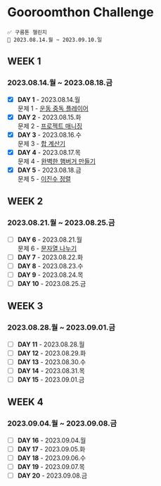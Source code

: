 # Gooroomthon Challenge

```
✅ 구름톤 챌린지
📅 2023.08.14.월 ~ 2023.09.10.일
```

## WEEK 1

### 2023.08.14.월 ~ 2023.08.18.금

- [x] **DAY 1** - 2023.08.14.월  
       문제 1 - [운동 중독 플레이어](https://level.goorm.io/exam/195683/운동-중독-플레이어/quiz/1)
- [x] **DAY 2** - 2023.08.15.화  
       문제 2 - [프로젝트 매니징](https://level.goorm.io/exam/195684/프로젝트-매니징/quiz/1)
- [x] **DAY 3** - 2023.08.16.수  
       문제 3 - [합 계산기](https://level.goorm.io/exam/195685/합-계산기/quiz/1)
- [x] **DAY 4** - 2023.08.17.목  
       문제 4 - [완벽한 햄버거 만들기](https://level.goorm.io/exam/195686/완벽한-햄버거-만들기/quiz/1)
- [x] **DAY 5** - 2023.08.18.금  
       문제 5 - [이진수 정렬](https://level.goorm.io/exam/195687/이진수-정렬/quiz/1)

## WEEK 2

### 2023.08.21.월 ~ 2023.08.25.금

- [ ] **DAY 6** - 2023.08.21.월  
       문제 6 - [문자열 나누기](https://level.goorm.io/exam/195688/문자열-나누기/quiz/1)
- [ ] **DAY 7** - 2023.08.22.화
- [ ] **DAY 8** - 2023.08.23.수
- [ ] **DAY 9** - 2023.08.24.목
- [ ] **DAY 10** - 2023.08.25.금

## WEEK 3

### 2023.08.28.월 ~ 2023.09.01.금

- [ ] **DAY 11** - 2023.08.28.월
- [ ] **DAY 12** - 2023.08.29.화
- [ ] **DAY 13** - 2023.08.30.수
- [ ] **DAY 14** - 2023.08.31.목
- [ ] **DAY 15** - 2023.09.01.금

## WEEK 4

### 2023.09.04.월 ~ 2023.09.08.금

- [ ] **DAY 16** - 2023.09.04.월
- [ ] **DAY 17** - 2023.09.05.화
- [ ] **DAY 18** - 2023.09.06.수
- [ ] **DAY 19** - 2023.09.07.목
- [ ] **DAY 20** - 2023.09.08.금
